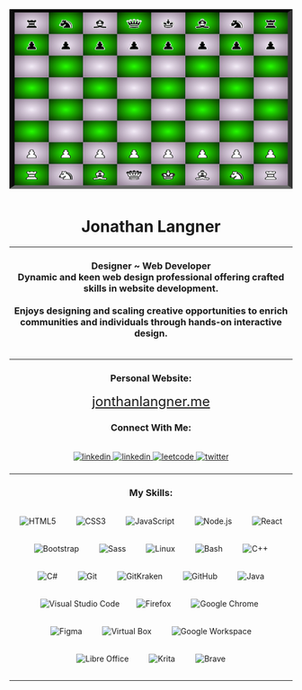 <body>
     <div align="center"><img title="Banner" src="banner.png"
      alt="My Portfolio" style="margin-bottom: 0.5rem; margin-top:1rem; height: 20rem; width: 100%;" /></div>
  <div align="center"> <h1> Jonathan Langner</h1>
  </div>
 <hr></hr>
     <div align="center">
      <h3>Designer ~ Web Developer<br>
        Dynamic and keen web design professional offering crafted skills in website development.
        <br><br/>
        Enjoys designing and scaling creative opportunities to enrich communities and individuals through hands-on interactive design.
        <br></br>
      </h3>
</div>

   <hr></hr>
   <div align="center">
    <h3>Personal Website:</h3>
      <a title="https://jonathanlangner.me" href="https://jonathanlangner.me" style="font-size:1.5rem;">
        jonthanlangner.me
      </a> 
    </div>

   <div align="center">
   <h3>Connect With Me:</h3>
       <a href="https://bento.me/jonathanlangner" target="_blank">
      <img title="linkedin" src="https://img.shields.io/badge/bento.me/jonathanlangner-007700.svg?&style=flat-for-the-badge&logo=&logoColor=white" height="35px"     alt=linkedin style="margin-bottom: 0.5rem;" margin-top:1rem;/>
      </a>
       <a href="https://linkedin.com/in/jonathan-langner" target="_blank">
      <img title="linkedin" src="https://img.shields.io/badge/linkedin-%231E77B5.svg?&style=flat-for-the-badge&logo=linkedin&logoColor=white" height="35px"     alt=linkedin style="margin-bottom: 0.5rem;" margin-top:1rem;/>
      </a>
      <a href="https://leetcode.com/jonlangner/" target="_blank">
      <img title="leetcode" src="https://img.shields.io/badge/leetcode-000000.svg?&style=flat-for-the-badge&logo=leetcode" height="35px" alt="leetcode" 
      style="margin-bottom: 0.5rem;" margin-top:1rem; />
      </a>
      <a href="https://twitter.com/jonlangner1" target="_blank">
      <img title="twitter" src="https://img.shields.io/badge/twitter-%2300acee.svg?&style=flat-for-the-badge&logo=twitter&logoColor=white" height="35px"
      alt="twitter" style="margin-bottom: 0.5rem; margin-top:1rem;" />
    </a>  
  </div>  
  <hr></hr>
  <div align="center">  
  <h3>My Skills:</h3>
      <img title="HTML5" style="margin: 1rem" src="https://img.shields.io/badge/-HTML5-E34F26?logo=HTML5&logoColor=white" alt="HTML5" height="35px" />
      <img title="CSS3" style="margin: 1rem" src="https://img.shields.io/badge/-CSS 3-1572B6?logo=CSS3&logoColor=white" alt="CSS3" height="35px" /> 
      <img title="JavaScript" style="margin: 1rem" src="https://img.shields.io/badge/-JavaScript-F7DF1E?logo=JavaScript&logoColor=black" alt="JavaScript" height="35px" />
      <img title="Node.js" style="margin: 1rem" src="https://img.shields.io/badge/-Node.js-green?logo=Node.js&logoColor=black" alt="Node.js" height="35px" /> 
      <img title="React" style="margin: 1rem" src="https://img.shields.io/badge/-React-61DAFB?logo=React&logoColor=black" alt="React" height="35px" />  
      <img title="BootStrap"style="margin: 1rem" src="https://img.shields.io/badge/-BootStrap-7952B3?logo=BootStrap&logoColor=white" alt="Bootstrap" height="35px" />
      <img title="Sass" style="margin: 1rem" src="https://img.shields.io/badge/-Sass-CC6699?logo=Sass&logoColor=white" alt="Sass" height="35px" />
      <img title="Linux" style="margin: 1rem" src="https://img.shields.io/badge/-Linux-sucesss?logo=Linux&logoColor=white" alt="Linux" height="35px" />
      <img title="Bash" style="margin: 1rem" src="https://img.shields.io/badge/-Bash-teal?logo=GNUBash&logoColor=white" alt="Bash" height="35px" />  
      <img title="C++" style="margin: 1rem" src="https://img.shields.io/badge/-C++-purple?logo=C%2b%2b&logoColor=white" alt="C++" height="35px" />  
      <img title="C#" style="margin: 1rem" src="https://img.shields.io/badge/C%23-239120?logo=c-sharp&logoColor=white" alt="C#" height="35px" />
       <img title="Git" style="margin: 1rem" src="https://img.shields.io/badge/-Git-yellowgreen?logo=Git&logoColor=white" alt="Git" height="35px" />  
      <img title="GitKraken"style="margin: 1rem" src="https://img.shields.io/badge/-GitKraken-179287?logo=GitKraken&logoColor=white" alt="GitKraken" height="35px" />   
      <img title="GitHub"style="margin: 1rem" src="https://img.shields.io/badge/-GitHub-4285F4?logo=GitHub&logoColor=white" alt="GitHub" height="35px" />
       <img  title="Java" style="margin: 1rem" src="https://img.shields.io/badge/-Java-ff5500?logo=OpenJDK&logoColor=white" alt="Java" height="35px">        
      <img title="Visual Studio Code" style="margin: 10px" src="https://img.shields.io/badge/-Visual Studio Code-007ACC?logo=VisualStudioCode&logoColor=white" alt="Visual Studio Code" height="35px" />
      <img title="Firefox" style="margin: 1rem" src="https://img.shields.io/badge/-Firefox-orange?logo=Firefox&logoColor=black" alt="Firefox" height="35px" />
      <img title="Google Chrome"style="margin: 1rem" src="https://img.shields.io/badge/-Google Chrome-4285F4?logo=GoogleChrome&logoColor=white" alt="Google Chrome" height="35px" /> 
      <img title="Figma" style="margin: 1rem" src="https://img.shields.io/badge/-Figma-000000?logo=Figma&amp;logoColor=white" alt="Figma" height="35px">
      <img  title="VirtualBox" style="margin: 1rem" src="https://img.shields.io/badge/-VirtualBox-gray?logo=VirtualBox&amp;logoColor=white" alt="Virtual Box" height="35px">
       <img  title="Google Workspace" style="margin: 1rem" src="https://img.shields.io/badge/-Google Workspace-4285F4?logo=Google&logoColor=white" alt="Google Workspace" height="35px"> 
       <img  title="Libre Office" style="margin: 1rem" src="https://img.shields.io/badge/-LibreOffice-005500?logo=LibreOffice&logoColor=white" alt="Libre Office" height="35px">
        <img  title="Krita" style="margin: 1rem" src="https://img.shields.io/badge/-Krita-7952B3?logo=Krita&logoColor=white" alt="Krita" height="35px"> 
        <img  title="Brave" style="margin: 1rem" src="https://img.shields.io/badge/-Brave-orange?logo=Brave&logoColor=black" alt="Brave" height="35px">                                  
  </div>
  <hr></hr>

  <br/>  
  
</body>
